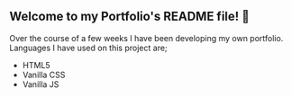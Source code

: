 ## Welcome to my Portfolio's README file! 🤩

Over the course of a few weeks I have been developing my own portfolio. <br>
Languages I have used on this project are;
- HTML5
- Vanilla CSS
- Vanilla JS


